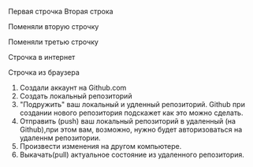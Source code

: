 Первая строчка
Вторая строка 

Поменяли вторую строчку

Поменяли третью строчку

Строчка в интернет

Строчка из браузера

1. Cоздали аккаунт на Github.com
2. Создать локальный репозиторий
3. "Подружить" ваш локальный и удленный репозиторий. Github при создании нового репозитория подскажет как это можно сделать.
4. Отправить (push) ваш локальный репозиторий в удаленный (на Github),при этом вам, возможно, нужно будет авторизоваться на удаленнм репозитории.
5. Произвести изменения на другом компьютере.
6. Выкачать(pull) актуальное состояние из удаленного репозитория.